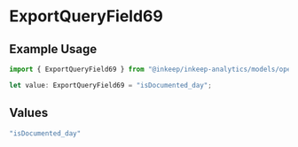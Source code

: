# ExportQueryField69

## Example Usage

```typescript
import { ExportQueryField69 } from "@inkeep/inkeep-analytics/models/operations";

let value: ExportQueryField69 = "isDocumented_day";
```

## Values

```typescript
"isDocumented_day"
```